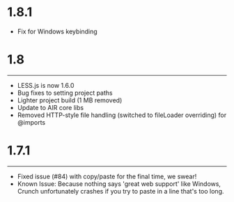 # 1.8.1
- Fix for Windows keybinding

# 1.8
---
- LESS.js is now 1.6.0
- Bug fixes to setting project paths
- Lighter project build (1 MB removed)
- Update to AIR core libs
- Removed HTTP-style file handling (switched to fileLoader overriding) for @imports

# 1.7.1
---
- Fixed issue (#84) with copy/paste for the final time, we swear!
- Known Issue: Because nothing says &apos;great web support&apos; like Windows, Crunch unfortunately crashes if you try to paste in a line that's too long.
